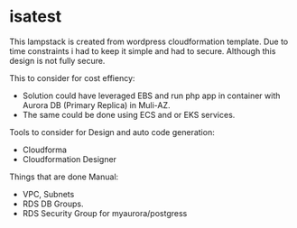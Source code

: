 # isatest

This lampstack is created from wordpress cloudformation template. 
Due to time constraints i had to keep it simple and had to secure. 
Although this design is not fully secure.

This to consider for cost effiency:
- Solution could have leveraged EBS and run php app in container with Aurora DB (Primary Replica) in Muli-AZ.
- The same could be done using ECS and or EKS services. 

Tools to consider for Design and auto code generation:
 - Cloudforma
 - Cloudformation Designer
 
Things that are done Manual:

- VPC, Subnets
- RDS DB Groups. 
- RDS Security Group for myaurora/postgress
